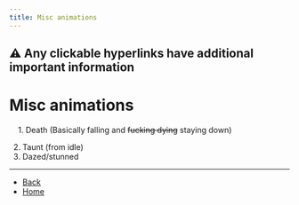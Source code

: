 ```yaml
---
title: Misc animations
---
```

## ⚠️ Any clickable hyperlinks have additional important information

# Misc animations

&nbsp;&nbsp;&nbsp;&nbsp;1\. Death (Basically falling and ~~fucking dying~~ staying down)</li> <!-- <a href="./misc/death"> </a> -->
<ol start="2">
  <li>Taunt (from idle)</li> <!-- <a href="./misc/taunt"> </a> -->
  <li>Dazed/stunned</li> <!-- <a href="./misc/stunned"> </a> -->
</ol>

---

- [Back](./sprites)
- [Home](../)
